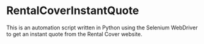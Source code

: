 # RentalCoverInstantQuote
This is an automation script written in Python using the Selenium WebDriver to get an instant quote from the Rental Cover website.
